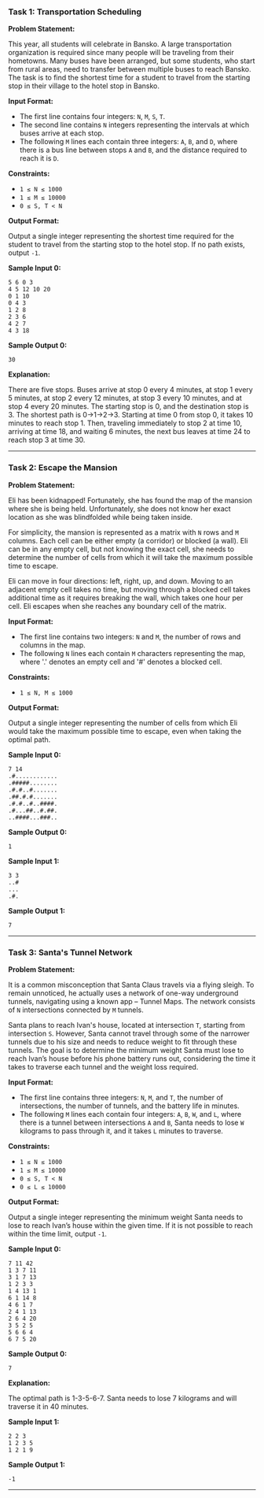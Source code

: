 
### Task 1: Transportation Scheduling

**Problem Statement:**

This year, all students will celebrate in Bansko. A large transportation organization is required since many people will be traveling from their hometowns. Many buses have been arranged, but some students, who start from rural areas, need to transfer between multiple buses to reach Bansko. The task is to find the shortest time for a student to travel from the starting stop in their village to the hotel stop in Bansko. 

**Input Format:**

- The first line contains four integers: `N`, `M`, `S`, `T`.
- The second line contains `N` integers representing the intervals at which buses arrive at each stop.
- The following `M` lines each contain three integers: `A`, `B`, and `D`, where there is a bus line between stops `A` and `B`, and the distance required to reach it is `D`.

**Constraints:**
- `1 ≤ N ≤ 1000`
- `1 ≤ M ≤ 10000`
- `0 ≤ S, T < N`

**Output Format:**

Output a single integer representing the shortest time required for the student to travel from the starting stop to the hotel stop. If no path exists, output `-1`.

**Sample Input 0:**

```
5 6 0 3
4 5 12 10 20
0 1 10
0 4 3
1 2 8
2 3 6
4 2 7
4 3 18
```

**Sample Output 0:**

```
30
```

**Explanation:**

There are five stops. Buses arrive at stop 0 every 4 minutes, at stop 1 every 5 minutes, at stop 2 every 12 minutes, at stop 3 every 10 minutes, and at stop 4 every 20 minutes. The starting stop is 0, and the destination stop is 3. The shortest path is 0->1->2->3. Starting at time 0 from stop 0, it takes 10 minutes to reach stop 1. Then, traveling immediately to stop 2 at time 10, arriving at time 18, and waiting 6 minutes, the next bus leaves at time 24 to reach stop 3 at time 30.

---

### Task 2: Escape the Mansion

**Problem Statement:**

Eli has been kidnapped! Fortunately, she has found the map of the mansion where she is being held. Unfortunately, she does not know her exact location as she was blindfolded while being taken inside.

For simplicity, the mansion is represented as a matrix with `N` rows and `M` columns. Each cell can be either empty (a corridor) or blocked (a wall). Eli can be in any empty cell, but not knowing the exact cell, she needs to determine the number of cells from which it will take the maximum possible time to escape.

Eli can move in four directions: left, right, up, and down. Moving to an adjacent empty cell takes no time, but moving through a blocked cell takes additional time as it requires breaking the wall, which takes one hour per cell. Eli escapes when she reaches any boundary cell of the matrix.

**Input Format:**

- The first line contains two integers: `N` and `M`, the number of rows and columns in the map.
- The following `N` lines each contain `M` characters representing the map, where '.' denotes an empty cell and '#' denotes a blocked cell.

**Constraints:**
- `1 ≤ N, M ≤ 1000`

**Output Format:**

Output a single integer representing the number of cells from which Eli would take the maximum possible time to escape, even when taking the optimal path.

**Sample Input 0:**

```
7 14
.#............
.#####........
.#.#..#.......
.##.#.#.......
.#.#..#..####.
.#...##..#.##.
..####...###..
```

**Sample Output 0:**

```
1
```

**Sample Input 1:**

```
3 3
..#
...
.#.
```

**Sample Output 1:**

```
7
```

---

### Task 3: Santa's Tunnel Network

**Problem Statement:**

It is a common misconception that Santa Claus travels via a flying sleigh. To remain unnoticed, he actually uses a network of one-way underground tunnels, navigating using a known app – Tunnel Maps. The network consists of `N` intersections connected by `M` tunnels.

Santa plans to reach Ivan's house, located at intersection `T`, starting from intersection `S`. However, Santa cannot travel through some of the narrower tunnels due to his size and needs to reduce weight to fit through these tunnels. The goal is to determine the minimum weight Santa must lose to reach Ivan’s house before his phone battery runs out, considering the time it takes to traverse each tunnel and the weight loss required.

**Input Format:**

- The first line contains three integers: `N`, `M`, and `T`, the number of intersections, the number of tunnels, and the battery life in minutes.
- The following `M` lines each contain four integers: `A`, `B`, `W`, and `L`, where there is a tunnel between intersections `A` and `B`, Santa needs to lose `W` kilograms to pass through it, and it takes `L` minutes to traverse.

**Constraints:**
- `1 ≤ N ≤ 1000`
- `1 ≤ M ≤ 10000`
- `0 ≤ S, T < N`
- `0 ≤ L ≤ 10000`

**Output Format:**

Output a single integer representing the minimum weight Santa needs to lose to reach Ivan’s house within the given time. If it is not possible to reach within the time limit, output `-1`.

**Sample Input 0:**

```
7 11 42
1 3 7 11
3 1 7 13
1 2 3 3
1 4 13 1
6 1 14 8
4 6 1 7
2 4 1 13
2 6 4 20
3 5 2 5
5 6 6 4
6 7 5 20
```

**Sample Output 0:**

```
7
```

**Explanation:**

The optimal path is 1-3-5-6-7. Santa needs to lose 7 kilograms and will traverse it in 40 minutes.

**Sample Input 1:**

```
2 2 3
1 2 3 5
1 2 1 9
```

**Sample Output 1:**

```
-1
```

---
